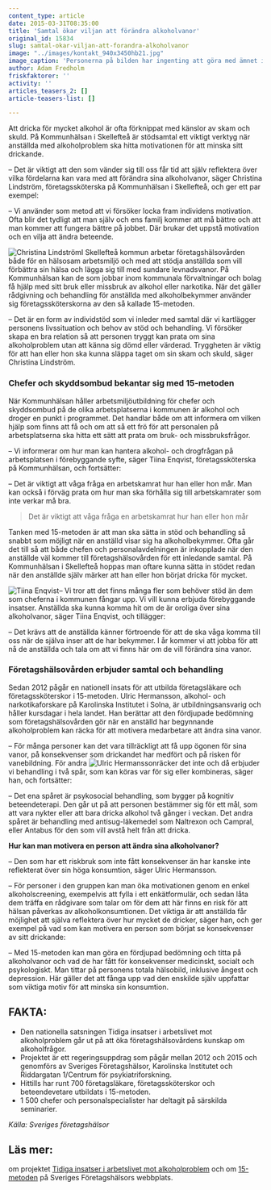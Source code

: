 ```yaml
---
content_type: article
date: 2015-03-31T08:35:00
title: 'Samtal ökar viljan att förändra alkoholvanor'
original_id: 15834
slug: samtal-okar-viljan-att-forandra-alkoholvanor
image: "../images/kontakt_940x3450hb21.jpg"
image_caption: 'Personerna på bilden har ingenting att göra med ämnet i artikeln.'
author: Adam Fredholm
friskfaktorer: ''
activity: ''
articles_teasers_2: []
article-teasers-list: []

---
```


Att dricka för mycket alkohol är ofta förknippat med känslor av skam och skuld. På Kommunhälsan i Skellefteå är stödsamtal ett viktigt verktyg när anställda med alkoholproblem ska hitta motivationen för att minska sitt drickande.

– Det är viktigt att den som vänder sig till oss får tid att själv reflektera över vilka fördelarna kan vara med att förändra sina alkoholvanor, säger Christina Lindström, företagssköterska på Kommunhälsan i Skellefteå, och ger ett par exempel:

– Vi använder som metod att vi försöker locka fram individens motivation. Ofta blir det tydligt att man själv och ens familj kommer att må bättre och att man kommer att fungera bättre på jobbet. Där brukar det uppstå motivation och en vilja att ändra beteende.

![Christina Lindström](https://www.suntarbetsliv.se/wp-content/uploads/2015/03/christina_linstrom_160x200ab-1.jpg "Christina Lindström")I Skellefteå kommun arbetar företagshälsovården både för en hälsosam arbetsmiljö och med att stödja anställda som vill förbättra sin hälsa och lägga sig till med sundare levnadsvanor. På Kommunhälsan kan de som jobbar inom kommunala förvaltningar och bolag få hjälp med sitt bruk eller missbruk av alkohol eller narkotika. När det gäller rådgivning och behandling för anställda med alkoholbekymmer använder sig företagssköterskorna av den så kallade 15-metoden.

– Det är en form av individstöd som vi inleder med samtal där vi kartlägger personens livssituation och behov av stöd och behandling. Vi försöker skapa en bra relation så att personen tryggt kan prata om sina alkoholproblem utan att känna sig dömd eller värderad. Tryggheten är viktig för att han eller hon ska kunna släppa taget om sin skam och skuld, säger Christina Lindström.

### Chefer och skyddsombud bekantar sig med 15-metoden

När Kommunhälsan håller arbetsmiljöutbildning för chefer och skyddsombud på de olika arbetsplatserna i kommunen är alkohol och droger en punkt i programmet. Det handlar både om att informera om vilken hjälp som finns att få och om att så ett frö för att personalen på arbetsplatserna ska hitta ett sätt att prata om bruk- och missbruksfrågor.

– Vi informerar om hur man kan hantera alkohol- och drogfrågan på arbetsplatsen i förebyggande syfte, säger Tiina Enqvist, företagssköterska på Kommunhälsan, och fortsätter:

– Det är viktigt att våga fråga en arbetskamrat hur han eller hon mår. Man kan också i förväg prata om hur man ska förhålla sig till arbetskamrater som inte verkar må bra.

> Det är viktigt att våga fråga en arbetskamrat hur han eller hon mår

Tanken med 15-metoden är att man ska sätta in stöd och behandling så snabbt som möjligt när en anställd visar sig ha alkoholbekymmer. Ofta går det till så att både chefen och personalavdelningen är inkopplade när den anställde väl kommer till företagshälsovården för ett inledande samtal. På Kommunhälsan i Skellefteå hoppas man oftare kunna sätta in stödet redan när den anställde själv märker att han eller hon börjat dricka för mycket.

![Tiina Enqvist](https://www.suntarbetsliv.se/wp-content/uploads/2015/03/tiina_enqvist_160x200ab-1.jpg "Tiina Enqvist")– Vi tror att det finns många fler som behöver stöd än dem som cheferna i kommunen fångar upp. Vi vill kunna erbjuda förebyggande insatser. Anställda ska kunna komma hit om de är oroliga över sina alkoholvanor, säger Tiina Enqvist, och tillägger:

– Det krävs att de anställda känner förtroende för att de ska våga komma till oss när de själva inser att de har bekymmer. I år kommer vi att jobba för att nå de anställda och tala om att vi finns här om de vill förändra sina vanor.

### Företagshälsovården erbjuder samtal och behandling

Sedan 2012 pågår en nationell insats för att utbilda företagsläkare och företagssköterskor i 15-metoden. Ulric Hermansson, alkohol- och narkotikaforskare på Karolinska Institutet i Solna, är utbildningsansvarig och håller kursdagar i hela landet. Han berättar att den fördjupade bedömning som företagshälsovården gör när en anställd har begynnande alkoholproblem kan räcka för att motivera medarbetare att ändra sina vanor.

– För många personer kan det vara tillräckligt att få upp ögonen för sina vanor, på konsekvenser som drickandet har medfört och på risken för vanebildning. För andra ![Ulric Hermansson](https://www.suntarbetsliv.se/wp-content/uploads/2015/03/ulric_hermansson_180x220ab-1.jpg "Ulric Hermansson")räcker det inte och då erbjuder vi behandling i två spår, som kan köras var för sig eller kombineras, säger han, och fortsätter:

– Det ena spåret är psykosocial behandling, som bygger på kognitiv beteendeterapi. Den går ut på att personen bestämmer sig för ett mål, som att vara nykter eller att bara dricka alkohol två gånger i veckan. Det andra spåret är behandling med antisug-läkemedel som Naltrexon och Campral, eller Antabus för den som vill avstå helt från att dricka.

**Hur kan man motivera en person att ändra sina alkoholvanor?**

– Den som har ett riskbruk som inte fått konsekvenser än har kanske inte reflekterat över sin höga konsumtion, säger Ulric Hermansson.

– För personer i den gruppen kan man öka motivationen genom en enkel alkoholscreening, exempelvis att fylla i ett enkätformulär, och sedan låta dem träffa en rådgivare som talar om för dem att här finns en risk för att hälsan påverkas av alkoholkonsumtionen. Det viktiga är att anställda får möjlighet att själva reflektera över hur mycket de dricker, säger han, och ger exempel på vad som kan motivera en person som börjat se konsekvenser av sitt drickande:

– Med 15-metoden kan man göra en fördjupad bedömning och titta på alkoholvanor och vad de har fått för konsekvenser medicinskt, socialt och psykologiskt. Man tittar på personens totala hälsobild, inklusive ångest och depression. Här gäller det att fånga upp vad den enskilde själv uppfattar som viktiga motiv för att minska sin konsumtion.

FAKTA:
------

*   Den nationella satsningen Tidiga insatser i arbetslivet mot alkoholproblem går ut på att öka företagshälsovårdens kunskap om alkoholfrågor.
*   Projektet är ett regeringsuppdrag som pågår mellan 2012 och 2015 och genomförs av Sveriges Företagshälsor, Karolinska Institutet och Riddargatan 1/Centrum för psykiatriforskning.
*   Hittills har runt 700 företagsläkare, företagssköterskor och beteendevetare utbildats i 15-metoden.
*   1 500 chefer och personalspecialister har deltagit på särskilda seminarier.

_Källa: Sveriges företagshälsor_

Läs mer:
--------

om projektet [Tidiga insatser i arbetslivet mot alkoholproblem](https://www.foretagshalsor.se/sites/default/files/2020-04/riktlinje-alkoholproblem.pdf "Tidiga insatser i arbetslivet mot alkoholproblem") och om [15-metoden](https://www.foretagshalsor.se/sv/material-15-metoden-0 "15-metoden") på Sveriges Företagshälsors webbplats.

